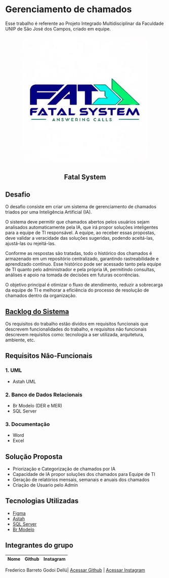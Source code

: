# Gerenciamento de chamados

Esse trabalho é referente ao Projeto Integrado Multidisciplinar da Faculdade UNIP de São José dos Campos, criado em equipe.

<p align="center">
      <img src="img/203549358.jpg" alt="logo da Fatal System" width="400">
      <h2 align="center"> Fatal System</h2>

## Desafio <a id="desafio"></a>
O desafio consiste em criar um sistema de gerenciamento de chamados triados por uma Inteligência Artificial (IA).

O sistema deve permitir que chamados abertos pelos usuários sejam analisados automaticamente pela IA, que irá propor soluções inteligentes para a equipe de TI responsável. A equipe, ao receber essas propostas, deve validar a veracidade das soluções sugeridas, podendo aceitá-las, ajustá-las ou rejeitá-las.

Conforme as respostas são tratadas, todo o histórico dos chamados é armazenado em um repositório centralizado, garantindo rastreabilidade e aprendizado contínuo. Esse histórico pode ser acessado tanto pela equipe de TI quanto pelo administrador e pela própria IA, permitindo consultas, análises e apoio na tomada de decisões em futuras ocorrências.

O objetivo principal é otimizar o fluxo de atendimento, reduzir a sobrecarga da equipe de TI e melhorar a eficiência do processo de resolução de chamados dentro da organização.



## [Backlog do Sistema](https://github.com/Fredeavatar/UML-Gerenciamento-de-chamados/blob/main/backlog.md)
Os requisitos do trabalho estão dividos em requisitos funcionais que descrevem funcionalidades do trabalho, e requisitos não funcionais descrevem requisitos como: tecnologia a ser utilizada, arquitetura, ambiente, etc. 


## Requisitos Não-Funcionais
### 1. UML

* Astah UML

### 2. Banco de Dados Relacionais
* Br Modelo (DER e MER)
* SQL Server

### 3. Documentação
* Word
* Excel

## Solução Proposta
* Priorização e Categorização de chamados por IA
* Capacidade de IA propor soluções dos chamados para Equipe de TI
* Geração de relatórios mensais, semanais e anuais dos chamados
* Criação de Usuario pelo Admin


## Tecnologias Utilizadas
* [Figma](https://www.figma.com/)
* [Astah](https://astah.net/)
* [SQL Server](https://www.microsoft.com/pt-br/sql-server/sql-server-downloads)
* [Br Modelo](https://www.brmodeloweb.com/lang/pt-br/index.html)


## Integrantes do grupo

Nome | Github | Instagram
------------ | ------------- | -----------

Frederico Barreto Godoi Dellú| [Acessar Github](https://github.com/Fredeavatar) | [Acessar Instagram](https://www.instagram.com/fredericodellu_?igsh=MXcwa3d0djQzZzZ5MQ==)
